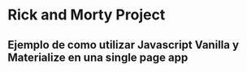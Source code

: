 # Rick and Morty Project

## Ejemplo de como utilizar Javascript Vanilla y Materialize en una single page app



